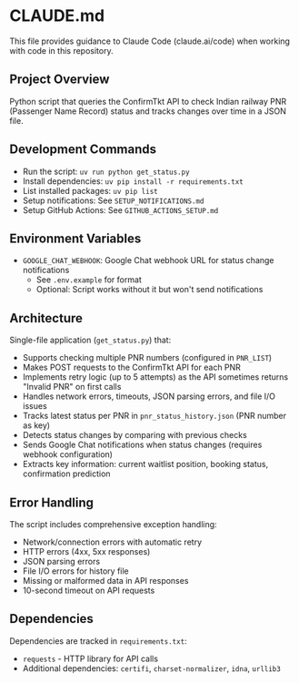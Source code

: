 # CLAUDE.md

This file provides guidance to Claude Code (claude.ai/code) when working with code in this repository.

## Project Overview

Python script that queries the ConfirmTkt API to check Indian railway PNR (Passenger Name Record) status and tracks changes over time in a JSON file.

## Development Commands

- Run the script: `uv run python get_status.py`
- Install dependencies: `uv pip install -r requirements.txt`
- List installed packages: `uv pip list`
- Setup notifications: See `SETUP_NOTIFICATIONS.md`
- Setup GitHub Actions: See `GITHUB_ACTIONS_SETUP.md`

## Environment Variables

- `GOOGLE_CHAT_WEBHOOK`: Google Chat webhook URL for status change notifications
  - See `.env.example` for format
  - Optional: Script works without it but won't send notifications

## Architecture

Single-file application (`get_status.py`) that:
- Supports checking multiple PNR numbers (configured in `PNR_LIST`)
- Makes POST requests to the ConfirmTkt API for each PNR
- Implements retry logic (up to 5 attempts) as the API sometimes returns "Invalid PNR" on first calls
- Handles network errors, timeouts, JSON parsing errors, and file I/O issues
- Tracks latest status per PNR in `pnr_status_history.json` (PNR number as key)
- Detects status changes by comparing with previous checks
- Sends Google Chat notifications when status changes (requires webhook configuration)
- Extracts key information: current waitlist position, booking status, confirmation prediction

## Error Handling

The script includes comprehensive exception handling:
- Network/connection errors with automatic retry
- HTTP errors (4xx, 5xx responses)
- JSON parsing errors
- File I/O errors for history file
- Missing or malformed data in API responses
- 10-second timeout on API requests

## Dependencies

Dependencies are tracked in `requirements.txt`:
- `requests` - HTTP library for API calls
- Additional dependencies: `certifi`, `charset-normalizer`, `idna`, `urllib3`
